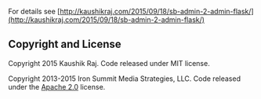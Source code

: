 For details see [http://kaushikraj.com/2015/09/18/sb-admin-2-admin-flask/](http://kaushikraj.com/2015/09/18/sb-admin-2-admin-flask/)

## Copyright and License
Copyright 2015 Kaushik Raj. Code released under MIT license.

Copyright 2013-2015 Iron Summit Media Strategies, LLC. Code released under the [Apache 2.0](https://github.com/IronSummitMedia/startbootstrap-sb-admin-2/blob/gh-pages/LICENSE) license.
